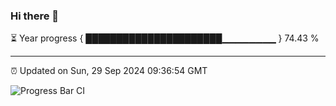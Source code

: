 ### Hi there 👋

⏳ Year progress { ██████████████████████▁▁▁▁▁▁▁▁ } 74.43 %

---

⏰ Updated on Sun, 29 Sep 2024 09:36:54 GMT

![Progress Bar CI](https://github.com/IshwaranRudhara/GIT-ACTION/workflows/Progress%20Bar%20CI/badge.svg)
